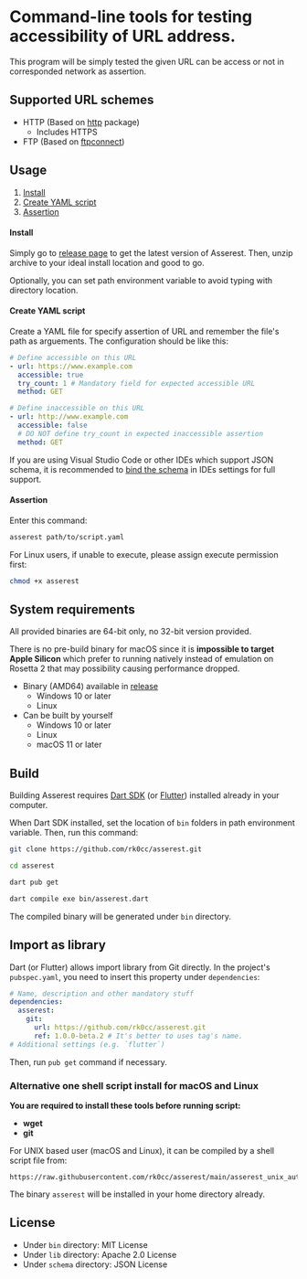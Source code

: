 # Command-line tools for testing accessibility of URL address.

This program will be simply tested the given URL can be access or not in corresponded network
as assertion.

## Supported URL schemes

* HTTP (Based on [http](https://pub.dev/packages/http) package)
    * Includes HTTPS
* FTP (Based on [ftpconnect](https://pub.dev/packages/ftpconnect))

## Usage

1. [Install](#install)
1. [Create YAML script](#create-yaml-script)
1. [Assertion](#assertion)

#### Install

Simply go to [release page](https://github.com/rk0cc/asserest/releases) to get the latest version of Asserest.
Then, unzip archive to your ideal install location and good to go.

Optionally, you can set path environment variable to avoid typing with directory location.

#### Create YAML script

Create a YAML file for specify assertion of URL and remember the file's path as arguements.
The configuration should be like this:

```yaml
# Define accessible on this URL
- url: https://www.example.com
  accessible: true
  try_count: 1 # Mandatory field for expected accessible URL
  method: GET

# Define inaccessible on this URL
- url: http://www.example.com
  accessible: false
  # DO NOT define try_count in expected inaccessible assertion
  method: GET
```

If you are using Visual Studio Code or other IDEs which support JSON schema, it is recommended to
[bind the schema](schema/README.md) in IDEs settings for full support.

#### Assertion

Enter this command:

```bash
asserest path/to/script.yaml
```

For Linux users, if unable to execute, please assign execute permission first:

```bash
chmod +x asserest
```

## System requirements

All provided binaries are 64-bit only, no 32-bit version provided.

There is no pre-build binary for macOS since it is **impossible to target Apple
Silicon** which prefer to running natively instead of emulation on Rosetta 2
that may possibility causing performance dropped.

* Binary (AMD64) available in [release](https://github.com/rk0cc/asserest/releases)
    * Windows 10 or later
    * Linux
* Can be built by yourself
    * Windows 10 or later
    * Linux
    * macOS 11 or later

## Build

Building Asserest requires [Dart SDK](https://dart.dev/get-dart)
(or [Flutter](https://docs.flutter.dev/get-started/install)) installed
already in your computer.

When Dart SDK installed, set the location of `bin` folders in path environment
variable. Then, run this command:

```bash
git clone https://github.com/rk0cc/asserest.git

cd asserest

dart pub get

dart compile exe bin/asserest.dart
```

The compiled binary will be generated under `bin` directory.

## Import as library

Dart (or Flutter) allows import library from Git directly. In the project's `pubspec.yaml`,
you need to insert this property under `dependencies`:

```yaml
# Name, description and other mandatory stuff
dependencies:
  asserest:
    git:
      url: https://github.com/rk0cc/asserest.git
      ref: 1.0.0-beta.2 # It's better to uses tag's name.
# Additional settings (e.g. `flutter`)
```

Then, run `pub get` command if necessary.

### Alternative one shell script install for macOS and Linux

**You are required to install these tools before running script:**

* **wget**
* **git**

For UNIX based user (macOS and Linux), it can be compiled by a shell script file from:

```
https://raw.githubusercontent.com/rk0cc/asserest/main/asserest_unix_autobuild.sh
```

The binary `asserest` will be installed in your home directory already.

## License

* Under `bin` directory: MIT License
* Under `lib` directory: Apache 2.0 License
* Under `schema` directory: JSON License
